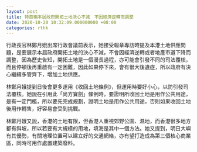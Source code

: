 ```yaml
---
layout: post
title: 特首稱本屆政府開拓土地決心不減　不因經濟逆轉而調整
date: 2020-10-20 10:32:09.000000000 +08:00
categories: rthk
---
```


行政長官林鄭月娥出席行政會議前表示，她接受報章專訪時提及本港土地供應問題，是要展示本屆政府開拓土地的決心不減，不會因經濟逆轉或者地產市道下降而調整，因為歷史告知，開拓土地是一個漫長過程，亦可能會引發不同的司法覆核，而且停頓後再重啟有一定困難，因此如果停下來，會有很大後遺症，所以政府有決心繼續多管齊下，增加土地供應。

林鄭月娥提到日後會更多運用《收回土地條例》，但運用時要好小心，以防引發司法覆核。她說在引用此「尚方寶劍」條例時，要證明所收回土地是用作公共用途，是有一定門檻，所以要先完成規劃，證明土地是用作公共用途，否則如果收回土地後用作轉售，好容易會受到挑戰。

林鄭月娥又說，香港的土地有限，但香港人重視郊野公園、濕地，而香港很多地方都有斜坡，所以若要有大規模的用地，填海是其中一個方法。她又提到，明日大嶼有其優勢，有關地理位置可以建立好的交通網絡，亦有望打造成為第三個核心商業區，同時可用作處置建築廢料。
